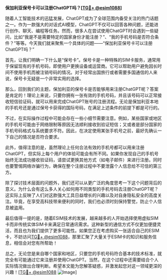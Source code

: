 **保加利亚保号卡可以注册ChatGPT吗？[[TG💪+ @esim1088](https://t.me/s/esim1088)]**

随着人工智能技术的迅猛发展，ChatGPT成为了全球范围内备受关注的热门话题之一。作为一款强大的对话式AI模型，ChatGPT不仅可以回答各种问题，还能进行创作、聊天、编程等任务。然而，很多人在尝试使用ChatGPT时会遇到一些疑问，比如“我是不是需要特定的国家身份才能注册？”、“我的手机号码是否符合条件？”等等。今天我们就来聚焦一个具体的问题——“保加利亚保号卡可以注册ChatGPT吗？”

首先，让我们明确一下什么是“保号卡”。保号卡是一种特殊的SIM卡服务，通常用于保留现有的手机号码，即使用户更换设备或运营商。它可以帮助用户避免因长时间不使用手机而被注销号码的情况。对于经常出国旅行或者需要多国通信的人来说，保号卡无疑是一个非常实用的选择。

那么，回到我们的主题，保加利亚的保号卡是否能够用来注册ChatGPT呢？答案是肯定的！理论上来说，只要你拥有一张有效的手机号码，并且该号码可以正常接收短信验证码，就可以用来完成ChatGPT账号的注册流程。无论是保加利亚本地的手机号还是通过保号卡获得的国际号码，在满足上述条件的前提下都是可行的。

不过，在实际操作过程中可能会存在一些小细节需要注意。例如，某些国家或地区的手机号可能由于网络限制等原因无法顺利接收到验证短信；又或者是部分国家的手机号码格式与系统要求不符。因此，在决定使用某张手机号之前，最好先确认一下自己的情况是否符合要求。

此外，值得注意的是，虽然理论上任何合法有效的手机号都可以用来注册ChatGPT，但实际上每个用户的体验可能会有所不同。如果你发现自己的手机号始终无法成功接收验证码，请尝试更换其他方式（如电子邮件）来进行注册。同时也要警惕网络诈骗行为，确保在整个注册过程中不要泄露个人信息给不可信的第三方。

除了探讨技术层面的问题外，我们还可以从更广泛的角度思考一下这个问题背后的意义。为什么会有这么多人关心如何用不同类型的手机号码去注册ChatGPT呢？这实际上反映了人们对这款强大工具日益增长的兴趣以及对自身隐私安全的高度关注。毕竟，在享受高科技带来便利的同时，我们也必须时刻保持警觉，防止个人信息被盗用。

最后值得一提的是，随着ESIM技术的发展，越来越多的人开始选择使用虚拟SIM卡而非传统实体SIM卡来满足日常通讯需求。这种新型的通信方式不仅更加便捷灵活，而且也为我们提供了更多可能性。如果您正在考虑购买一张适合自己的ESIM卡，不妨访问[TG💪+ @esim1088](https://t.me/s/esim1088)，那里汇聚了大量关于ESIM卡的知识和服务信息，相信会对您有所帮助！

总之，无论您是来自哪个国家和地区，只要您的手机号码符合基本的技术标准，就完全有可能通过它来注册并使用ChatGPT。当然，在这个过程中还需要结合个人实际情况做出合理判断。希望本文能为您解答疑惑，并激发起您对这一领域更深的兴趣！[[TG💪+ @esim1088](https://t.me/s/esim1088) ![Image](https://i.postimg.cc/4NQfJmqS/Snipaste-2025-05-13-00-14-12.png)]